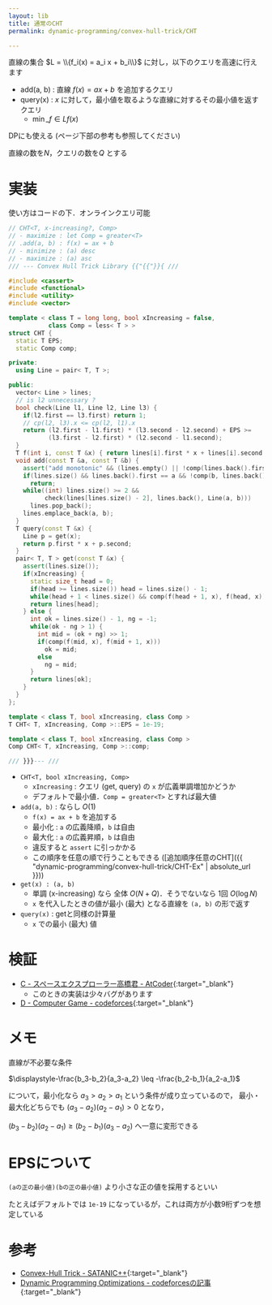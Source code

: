 ```yaml
---
layout: lib
title: 通常のCHT
permalink: dynamic-programming/convex-hull-trick/CHT

---
```



直線の集合 $L = \\{f_i(x) = a_i x + b_i\\}$ に対し，以下のクエリを高速に行えます
* add(a, b) : 直線 $f(x) = ax + b$ を追加するクエリ
* query(x) : $x$ に対して，最小値を取るような直線に対するその最小値を返すクエリ
  * $\displaystyle\min\_{f\in L}{f(x)}$

DPにも使える (ページ下部の参考も参照してください)

直線の数を$N$，クエリの数を$Q$ とする

# 実装

使い方はコードの下．オンラインクエリ可能


```cpp
// CHT<T, x-increasing?, Comp>
// - maximize : let Comp = greater<T>
// .add(a, b) : f(x) = ax + b
// - minimize : (a) desc
// - maximize : (a) asc
/// --- Convex Hull Trick Library {{"{{"}}{ ///

#include <cassert>
#include <functional>
#include <utility>
#include <vector>

template < class T = long long, bool xIncreasing = false,
           class Comp = less< T > >
struct CHT {
  static T EPS;
  static Comp comp;

private:
  using Line = pair< T, T >;

public:
  vector< Line > lines;
  // is l2 unnecessary ?
  bool check(Line l1, Line l2, Line l3) {
    if(l2.first == l3.first) return 1;
    // cp(l2, l3).x <= cp(l2, l1).x
    return (l2.first - l1.first) * (l3.second - l2.second) + EPS >=
           (l3.first - l2.first) * (l2.second - l1.second);
  }
  T f(int i, const T &x) { return lines[i].first * x + lines[i].second; }
  void add(const T &a, const T &b) {
    assert("add monotonic" && (lines.empty() || !comp(lines.back().first, a)));
    if(lines.size() && lines.back().first == a && !comp(b, lines.back().second))
      return;
    while((int) lines.size() >= 2 &&
          check(lines[lines.size() - 2], lines.back(), Line(a, b)))
      lines.pop_back();
    lines.emplace_back(a, b);
  }
  T query(const T &x) {
    Line p = get(x);
    return p.first * x + p.second;
  }
  pair< T, T > get(const T &x) {
    assert(lines.size());
    if(xIncreasing) {
      static size_t head = 0;
      if(head >= lines.size()) head = lines.size() - 1;
      while(head + 1 < lines.size() && comp(f(head + 1, x), f(head, x))) head++;
      return lines[head];
    } else {
      int ok = lines.size() - 1, ng = -1;
      while(ok - ng > 1) {
        int mid = (ok + ng) >> 1;
        if(comp(f(mid, x), f(mid + 1, x)))
          ok = mid;
        else
          ng = mid;
      }
      return lines[ok];
    }
  }
};

template < class T, bool xIncreasing, class Comp >
T CHT< T, xIncreasing, Comp >::EPS = 1e-19;

template < class T, bool xIncreasing, class Comp >
Comp CHT< T, xIncreasing, Comp >::comp;

/// }}}--- ///
```


* `CHT<T, bool xIncreasing, Comp>`
  * `xIncreasing` : クエリ (get, query) の `x` が広義単調増加かどうか
  * デフォルトで最小値．`Comp = greater<T>` とすれば最大値
* `add(a, b)` : ならし $O(1)$
  * `f(x) = ax + b` を追加する
  * 最小化 : `a` の広義降順，`b` は自由
  * 最大化 : `a` の広義昇順，`b` は自由
  * 違反すると `assert` に引っかかる
  * この順序を任意の順で行うこともできる ([追加順序任意のCHT]({{ "dynamic-programming/convex-hull-trick/CHT-Ex" | absolute_url }}))
* `get(x) : (a, b)`
  * 単調 (x-increasing) なら 全体 $O(N + Q)$．そうでないなら 1回 $O(\log N)$
  * `x` を代入したときの値が最小 (最大) となる直線を `(a, b)` の形で返す
* `query(x)` : getと同様の計算量
  * `x` での最小 (最大) 値

# 検証

* [C - スペースエクスプローラー高橋君 - AtCoder](https://beta.atcoder.jp/contests/colopl2018-final-open/submissions/2171456){:target="_blank"}<!--_-->
  * このときの実装は少々バグがあります
* [D - Computer Game - codeforces](https://codeforces.com/contest/1067/submission/45446448){:target="_blank"}<!--_-->

# メモ

直線が不必要な条件

$\displaystyle-\frac{b_3-b_2}{a_3-a_2} \leq -\frac{b_2-b_1}{a_2-a_1}$

について，最小化なら $a_3 \gt a_2 \gt a_1$ という条件が成り立っているので，
最小・最大化どちらでも $(a_3-a_2)(a_2-a_1) \gt 0$ となり，

$(b_3-b_2)(a_2-a_1) \geq (b_2-b_1)(a_3-a_2)$ へ一意に変形できる

# EPSについて

`(aの正の最小値)(bの正の最小値)` より小さな正の値を採用するといい

たとえばデフォルトでは `1e-19` になっているが，これは両方が小数9桁ずつを想定している

# 参考

* [Convex-Hull Trick - SATANIC++](http://satanic0258.hatenablog.com/entry/2016/08/16/181331){:target="_blank"}<!--_-->
* [Dynamic Programming Optimizations - codeforcesの記事](https://codeforces.com/blog/entry/8219){:target="_blank"}<!--_-->

